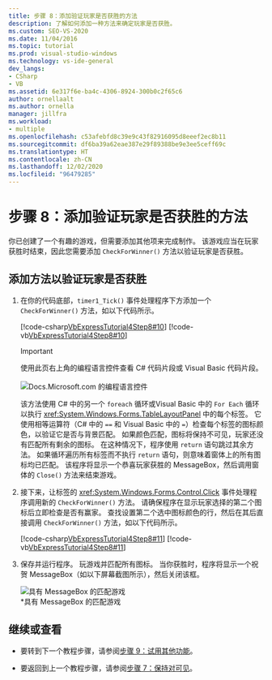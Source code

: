 ```yaml
---
title: 步骤 8：添加验证玩家是否获胜的方法
description: 了解如何添加一种方法来确定玩家是否获胜。
ms.custom: SEO-VS-2020
ms.date: 11/04/2016
ms.topic: tutorial
ms.prod: visual-studio-windows
ms.technology: vs-ide-general
dev_langs:
- CSharp
- VB
ms.assetid: 6e317f6e-ba4c-4306-8924-300b0c2f65c6
author: ornellaalt
ms.author: ornella
manager: jillfra
ms.workload:
- multiple
ms.openlocfilehash: c53afebfd8c39e9c43f82916095d8eeef2ec8b11
ms.sourcegitcommit: df6ba39a62eae387e29f89388be9e3ee5ceff69c
ms.translationtype: HT
ms.contentlocale: zh-CN
ms.lasthandoff: 12/02/2020
ms.locfileid: "96479285"
---
```

# <a name="step-8-add-a-method-to-verify-whether-the-player-won"></a>步骤 8：添加验证玩家是否获胜的方法
你已创建了一个有趣的游戏，但需要添加其他项来完成制作。 该游戏应当在玩家获胜时结束，因此您需要添加 `CheckForWinner()` 方法以验证玩家是否获胜。

## <a name="to-add-a-method-to-verify-whether-the-player-won"></a>添加方法以验证玩家是否获胜

1. 在你的代码底部，`timer1_Tick()` 事件处理程序下方添加一个 `CheckForWinner()` 方法，如以下代码所示。

     [!code-csharp[VbExpressTutorial4Step8#10](../ide/codesnippet/CSharp/step-8-add-a-method-to-verify-whether-the-player-won_1.cs)]
     [!code-vb[VbExpressTutorial4Step8#10](../ide/codesnippet/VisualBasic/step-8-add-a-method-to-verify-whether-the-player-won_1.vb)]

      > [!IMPORTANT]
      > 使用此页右上角的编程语言控件查看 C# 代码片段或 Visual Basic 代码片段。<br><br>![Docs.Microsoft.com 的编程语言控件](../ide/media/docs-programming-language-control.png)     

     该方法使用 C# 中的另一个 `foreach` 循环或Visual Basic 中的 `For Each` 循环以执行 <xref:System.Windows.Forms.TableLayoutPanel> 中的每个标签。 它使用相等运算符（C# 中的 `==` 和 Visual Basic 中的 `=`）检查每个标签的图标颜色，以验证它是否与背景匹配。 如果颜色匹配，图标将保持不可见，玩家还没有匹配所有剩余的图标。 在这种情况下，程序使用 `return` 语句跳过其余方法。 如果循环遍历所有标签而不执行 `return` 语句，则意味着窗体上的所有图标均已匹配。 该程序将显示一个恭喜玩家获胜的 MessageBox，然后调用窗体的 `Close()` 方法来结束游戏。

2. 接下来，让标签的 <xref:System.Windows.Forms.Control.Click> 事件处理程序调用新的 `CheckForWinner()` 方法。 请确保程序在显示玩家选择的第二个图标后立即检查是否有赢家。 查找设置第二个选中图标颜色的行，然后在其后直接调用 `CheckForWinner()` 方法，如以下代码所示。

     [!code-csharp[VbExpressTutorial4Step8#11](../ide/codesnippet/CSharp/step-8-add-a-method-to-verify-whether-the-player-won_2.cs)]
     [!code-vb[VbExpressTutorial4Step8#11](../ide/codesnippet/VisualBasic/step-8-add-a-method-to-verify-whether-the-player-won_2.vb)]

3. 保存并运行程序。 玩游戏并匹配所有图标。 当你获胜时，程序将显示一个祝贺 MessageBox（如以下屏幕截图所示），然后关闭该框。

     ![具有 MessageBox 的匹配游戏](../ide/media/express_tut4step8.png)<br/>
*具有 MessageBox 的匹配游戏 

## <a name="to-continue-or-review"></a>继续或查看

- 要转到下一个教程步骤，请参阅[步骤 9：试用其他功能](../ide/step-9-try-other-features.md)。

- 要返回到上一个教程步骤，请参阅[步骤 7：保持对可见](../ide/step-7-keep-pairs-visible.md)。
